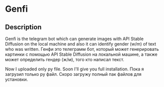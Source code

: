 # Genfi

## Description

Genfi is the telegram bot which can generate images with API Stable Diffusion on the local machine and also it can identify gender (w/m) of text who was written.
Генфи это телеграмм бот, который может генерировать картинки с помощью API Stable Diffusion на локальной машине, а также может определить гендер (ж/м), того кто написал текст.

Now I uploaded only py file. Soon I'll give you full installation.
Пока я загрузил только py файл. Скоро загружу полный пак файлов для установки.
